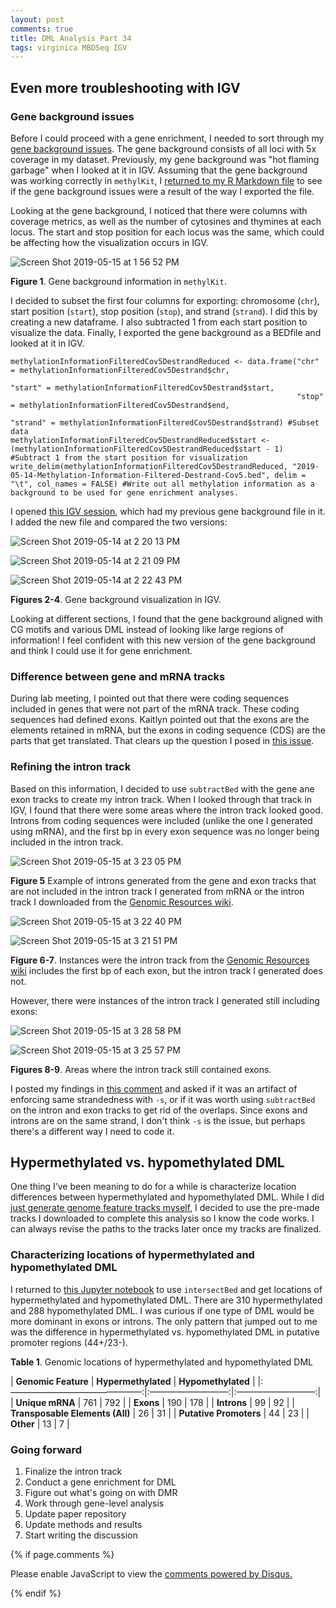 ```yaml
---
layout: post
comments: true
title: DML Analysis Part 34
tags: virginica MBDSeq IGV
---
```


## Even more troubleshooting with IGV

### Gene background issues

Before I could proceed with a gene enrichment, I needed to sort through my [gene background issues](https://yaaminiv.github.io/DML-Analysis-Part27/). The gene background consists of all loci with 5x coverage in my dataset. Previously, my gene background was "hot flaming garbage" when I looked at it in IGV. Assuming that the gene background was working correctly in `methylKit`, I [returned to my R Markdown file](https://github.com/fish546-2018/yaamini-virginica/blob/master/analyses/2018-10-25-MethylKit/2018-10-25-MethylKit.Rmd) to see if the gene background issues were a result of the way I exported the file.

Looking at the gene background, I noticed that there were columns with coverage metrics, as well as the number of cytosines and thymines at each locus. The start and stop position for each locus was the same, which could be affecting how the visualization occurs in IGV.

![Screen Shot 2019-05-15 at 1 56 52 PM](https://user-images.githubusercontent.com/22335838/57808904-4d859a80-7719-11e9-95aa-f7ab6b49a327.png)

**Figure 1**. Gene background information in `methylKit`.

I decided to subset the first four columns for exporting: chromosome (`chr`), start position (`start`), stop position (`stop`), and strand (`strand`). I did this by creating a new dataframe. I also subtracted 1 from each start position to visualize the data. Finally, I exported the gene background as a BEDfile and looked at it in IGV.

`````
methylationInformationFilteredCov5DestrandReduced <- data.frame("chr" = methylationInformationFilteredCov5Destrand$chr,
                                                                "start" = methylationInformationFilteredCov5Destrand$start,
                                                                "stop" = methylationInformationFilteredCov5Destrand$end,
                                                                "strand" = methylationInformationFilteredCov5Destrand$strand) #Subset data
methylationInformationFilteredCov5DestrandReduced$start <- (methylationInformationFilteredCov5DestrandReduced$start - 1) #Subtract 1 from the start position for visualization
write_delim(methylationInformationFilteredCov5DestrandReduced, "2019-05-14-Methylation-Information-Filtered-Destrand-Cov5.bed", delim = "\t", col_names = FALSE) #Write out all methylation information as a background to be used for gene enrichment analyses.
`````

I opened [this IGV session](https://github.com/fish546-2018/yaamini-virginica/blob/master/analyses/2019-03-07-IGV-Verification/2019-03-07-DML-and-DMR-Visualization.xml), which had my previous gene background file in it. I added the new file and compared the two versions:

![Screen Shot 2019-05-14 at 2 20 13 PM](https://user-images.githubusercontent.com/22335838/57807019-33e25400-7715-11e9-94c4-64844d4ba312.png)

![Screen Shot 2019-05-14 at 2 21 09 PM](https://user-images.githubusercontent.com/22335838/57807020-33e25400-7715-11e9-95b3-4551781f98d3.png)

![Screen Shot 2019-05-14 at 2 22 43 PM](https://user-images.githubusercontent.com/22335838/57807021-33e25400-7715-11e9-9b0a-df8b9616e891.png)

**Figures 2-4**. Gene background visualization in IGV.

Looking at different sections, I found that the gene background aligned with CG motifs and various DML instead of looking like large regions of information! I feel confident with this new version of the gene background and think I could use it for gene enrichment.

### Difference between gene and mRNA tracks

During lab meeting, I pointed out that there were coding sequences included in genes that were not part of the mRNA track. These coding sequences had defined exons. Kaitlyn pointed out that the exons are the elements retained in mRNA, but the exons in coding sequence (CDS) are the parts that get translated. That clears up the question I posed in [this issue](https://github.com/RobertsLab/resources/issues/692). 

### Refining the intron track

Based on this information, I decided to use `subtractBed` with the gene ane exon tracks to create my intron track. When I looked through that track in IGV, I found that there were some areas where the intron track looked good. Introns from coding sequences were included (unlike the one I generated using mRNA), and the first bp in every exon sequence was no longer being included in the intron track.

![Screen Shot 2019-05-15 at 3 23 05 PM](https://user-images.githubusercontent.com/22335838/57814173-abb97a00-7727-11e9-8c70-81ead5848bf8.png)

**Figure 5** Example of introns generated from the gene and exon tracks that are not included in the intron track I generated from mRNA or the intron track I downloaded from the [Genomic Resources wiki](https://github.com/RobertsLab/resources/wiki/Genomic-Resources#genome-feature-tracks-1).

![Screen Shot 2019-05-15 at 3 22 40 PM](https://user-images.githubusercontent.com/22335838/57814174-abb97a00-7727-11e9-8bd5-e26b7f0aba9e.png)

![Screen Shot 2019-05-15 at 3 21 51 PM](https://user-images.githubusercontent.com/22335838/57814175-ac521080-7727-11e9-9084-4f8df5212aa0.png)

**Figure 6-7**. Instances were the intron track from the [Genomic Resources wiki](https://github.com/RobertsLab/resources/wiki/Genomic-Resources#genome-feature-tracks-1) includes the first bp of each exon, but the intron track I generated does not.

However, there were instances of the intron track I generated still including exons:

![Screen Shot 2019-05-15 at 3 28 58 PM](https://user-images.githubusercontent.com/22335838/57814344-41550980-7728-11e9-8d8c-27ef37e4f4ee.png)

![Screen Shot 2019-05-15 at 3 25 57 PM](https://user-images.githubusercontent.com/22335838/57814345-41550980-7728-11e9-8ed9-256b37297e07.png)

**Figures 8-9**. Areas where the intron track still contained exons.

I posted my findings in [this comment](https://github.com/RobertsLab/resources/issues/692#issuecomment-492849768) and asked if it was an artifact of enforcing same strandedness with `-s`, or if it was worth using `subtractBed` on the intron and exon tracks to get rid of the overlaps. Since exons and introns are on the same strand, I don't think `-s` is the issue, but perhaps there's a different way I need to code it. 

## Hypermethylated vs. hypomethylated DML

One thing I’ve been meaning to do for a while is characterize location differences between hypermethylated and hypomethylated DML. While I did [just generate genome feature tracks myself](https://yaaminiv.github.io/DML-Analysis-Part33/), I decided to use the pre-made tracks I downloaded to complete this analysis so I know the code works. I can always revise the paths to the tracks later once my tracks are finalized.

### Characterizing locations of hypermethylated and hypomethylated DML

I returned to [this Jupyter notebook](https://github.com/fish546-2018/yaamini-virginica/blob/master/notebooks/2018-11-01-DML-and-DMR-Analysis.ipynb) to use `intersectBed` and get locations of hypermethylated and hypomethylated DML. There are 310 hypermethylated and 288 hypomethylated DML. I was curious if one type of DML would be more dominant in exons or introns. The only pattern that jumped out to me was the difference in hypermethylated vs. hypomethylated DML in putative promoter regions (44+/23-).

**Table 1**. Genomic locations of hypermethylated and hypomethylated DML

|       **Genomic Feature**       | **Hypermethylated** | **Hypomethylated** |
|:———————————————:|:—————————:|:—————————:|
|         **Unique mRNA**         |         761         |         792        |
|            **Exons**            |         190         |         178        |
|           **Introns**           |          99         |         92         |
| **Transposable Elements (All)** |          26         |         31         |
|      **Putative Promoters**     |          44         |         23         |
|            **Other**            |          13         |          7         |

### Going forward

1. Finalize the intron track
2. Conduct a gene enrichment for DML
3. Figure out what's going on with DMR
4. Work through gene-level analysis
5. Update paper repository
6. Update methods and results
7. Start writing the discussion

{% if page.comments %}

<div id="disqus_thread"></div>
<script>

/**
*  RECOMMENDED CONFIGURATION VARIABLES: EDIT AND UNCOMMENT THE SECTION BELOW TO INSERT DYNAMIC VALUES FROM YOUR PLATFORM OR CMS.
*  LEARN WHY DEFINING THESE VARIABLES IS IMPORTANT: https://disqus.com/admin/universalcode/#configuration-variables*/
/*
var disqus_config = function () {
this.page.url = PAGE_URL;  // Replace PAGE_URL with your page's canonical URL variable
this.page.identifier = PAGE_IDENTIFIER; // Replace PAGE_IDENTIFIER with your page's unique identifier variable
};
*/
(function() { // DON'T EDIT BELOW THIS LINE
var d = document, s = d.createElement('script');
s.src = 'https://the-responsible-grad-student.disqus.com/embed.js';
s.setAttribute('data-timestamp', +new Date());
(d.head || d.body).appendChild(s);
})();
</script>
<noscript>Please enable JavaScript to view the <a href="https://disqus.com/?ref_noscript">comments powered by Disqus.</a></noscript>

{% endif %}

<script id="dsq-count-scr" src="//the-responsible-grad-student.disqus.com/count.js" async></script>
